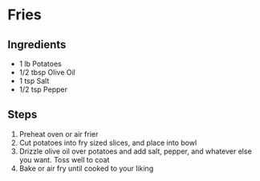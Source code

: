 # Fries

## Ingredients
- 1 lb Potatoes
- 1/2 tbsp Olive Oil
- 1 tsp Salt
- 1/2 tsp Pepper

## Steps
1. Preheat oven or air frier
2. Cut potatoes into fry sized slices, and place into bowl
3. Drizzle olive oil over potatoes and add salt, pepper, and whatever else you want. Toss well to coat
4. Bake or air fry until cooked to your liking